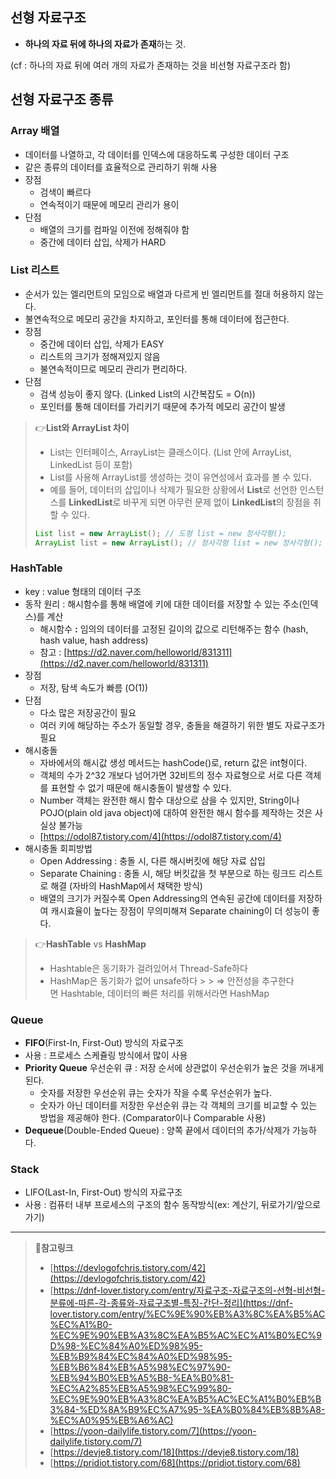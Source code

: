 ## 선형 자료구조

- **하나의 자료 뒤에 하나의 자료가 존재**하는 것.

(cf : 하나의 자료 뒤에 여러 개의 자료가 존재하는 것을 비선형 자료구조라 함)

## 선형 자료구조 종류

### Array 배열

- 데이터를 나열하고, 각 데이터를 인덱스에 대응하도록 구성한 데이터 구조
- 같은 종류의 데이터를 효율적으로 관리하기 위해 사용
- 장점
    - 검색이 빠르다
    - 연속적이기 때문에 메모리 관리가 용이
- 단점
    - 배열의 크기를 컴파일 이전에 정해줘야 함
    - 중간에 데이터 삽입, 삭제가 HARD

### List 리스트

- 순서가 있는 엘리먼트의 모임으로 배열과 다르게 빈 엘리먼트를 절대 허용하지 않는다.
- 불연속적으로 메모리 공간을 차지하고, 포인터를 통해 데이터에 접근한다.
- 장점
    - 중간에 데이터 삽입, 삭제가 EASY
    - 리스트의 크기가 정해져있지 않음
    - 불연속적이므로 메모리 관리가 편리하다.
- 단점
    - 검색 성능이 좋지 않다. (Linked List의 시간복잡도 = O(n))
    - 포인터를 통해 데이터를 가리키기 때문에 추가적 메모리 공간이 발생

> 👉**List와 ArrayList 차이**
>
> - List는 인터페이스, ArrayList는 클래스이다. (List 안에 ArrayList, LinkedList 등이 포함)
> - List를 사용해 ArrayList를 생성하는 것이 유연성에서 효과를 볼 수 있다.
> - 예를 들어, 데이터의 삽입이나 삭제가 필요한 상황에서 **List**로 선언한 인스턴스를 **LinkedList**로 바꾸게 되면 아무런 문제 없이 **LinkedList**의 장점을 취할 수 있다.
>
> ```java
> List list = new ArrayList(); // 도형 list = new 정사각형();
> ArrayList list = new ArrayList(); // 정사각형 list = new 정사각형();
> ```
>

### HashTable

- key : value 형태의 데이터 구조
- 동작 원리 : 해시함수를 통해 배열에 키에 대한 데이터를 저장할 수 있는 주소(인덱스)를 계산
    - 해시함수 **:** 임의의 데이터를 고정된 길이의 값으로 리턴해주는 함수 (hash, hash value, hash address)
    - 참고 : [https://d2.naver.com/helloworld/831311](https://d2.naver.com/helloworld/831311)
- 장점
    - 저장, 탐색 속도가 빠름 (O(1))
- 단점
    - 다소 많은 저장공간이 필요
    - 여러 키에 해당하는 주소가 동일할 경우, 충돌을 해결하기 위한 별도 자료구조가 필요
- 해시충돌
    - 자바에서의 해시값 생성 메서드는 hashCode()로, return 값은 int형이다.
    - 객체의 수가 2^32 개보다 넘어가면 32비트의 정수 자료형으로 서로 다른 객체를 표현할 수 없기 때문에 해시충돌이 발생할 수 있다.
    - Number 객체는 완전한 해시 함수 대상으로 삼을 수 있지만, String이나 POJO(plain old java object)에 대하여 완전한 해시 함수를 제작하는 것은 사실상 불가능
    - [https://odol87.tistory.com/4](https://odol87.tistory.com/4)
- 해시충돌 회피방법
    - Open Addressing : 충돌 시, 다른 해시버킷에 해당 자료 삽입
    - Separate Chaining : 충돌 시, 해당 버킷값을 첫 부분으로 하는 링크드 리스트로 해결
      (자바의 HashMap에서 채택한 방식)
    - 배열의 크기가 커질수록 Open Addressing의 연속된 공간에 데이터를 저장하여 캐시효율이 높다는 장점이 무의미해져 Separate chaining이 더 성능이 좋다.

> 👉**HashTable** vs **HashMap**
>
> - Hashtable은 동기화가 걸려있어서 Thread-Safe하다
> - HashMap은 동기화가 없어 unsafe하다
    >
    >  ⇒ 안전성을 추구한다면 Hashtable, 데이터의 빠른 처리를 위해서라면 HashMap
>

### Queue

- **FIFO**(First-In, First-Out) 방식의 자료구조
- 사용 : 프로세스 스케쥴링 방식에서 많이 사용
- **Priority Queue** 우선순위 큐 : 저장 순서에 상관없이 우선순위가 높은 것을 꺼내게 된다.
    - 숫자를 저장한 우선순위 큐는 숫자가 작을 수록 우선순위가 높다.
    - 숫자가 아닌 데이터를 저장한 우선순위 큐는 각 객체의 크기를 비교할 수 있는 방법을 제공해야 한다. (Comparator이나 Comparable 사용)
- **Dequeue**(Double-Ended Queue) : 양쪽 끝에서 데이터의 추가/삭제가 가능하다.

### Stack

- LIFO(Last-In, First-Out) 방식의 자료구조
- 사용 : 컴퓨터 내부 프로세스의 구조의 함수 동작방식(ex: 계산기, 뒤로가기/앞으로 가기)

---
> 🔗**참고링크**
>
> - [https://devlogofchris.tistory.com/42](https://devlogofchris.tistory.com/42)
> - [https://dnf-lover.tistory.com/entry/자료구조-자료구조의-선형-비선형-분류에-따른-각-종류와-자료구조별-특징-간단-정리](https://dnf-lover.tistory.com/entry/%EC%9E%90%EB%A3%8C%EA%B5%AC%EC%A1%B0-%EC%9E%90%EB%A3%8C%EA%B5%AC%EC%A1%B0%EC%9D%98-%EC%84%A0%ED%98%95-%EB%B9%84%EC%84%A0%ED%98%95-%EB%B6%84%EB%A5%98%EC%97%90-%EB%94%B0%EB%A5%B8-%EA%B0%81-%EC%A2%85%EB%A5%98%EC%99%80-%EC%9E%90%EB%A3%8C%EA%B5%AC%EC%A1%B0%EB%B3%84-%ED%8A%B9%EC%A7%95-%EA%B0%84%EB%8B%A8-%EC%A0%95%EB%A6%AC)
> - [https://yoon-dailylife.tistory.com/7](https://yoon-dailylife.tistory.com/7)
> - [https://devje8.tistory.com/18](https://devje8.tistory.com/18)
> - [https://pridiot.tistory.com/68](https://pridiot.tistory.com/68)
